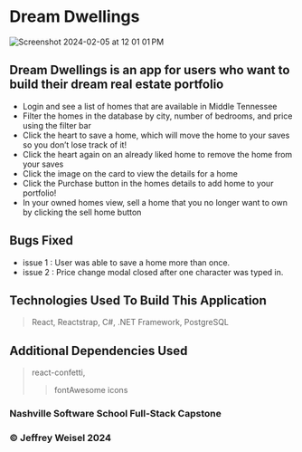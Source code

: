 
# Dream Dwellings

<img width="auto" alt="Screenshot 2024-02-05 at 12 01 01 PM" src="https://github.com/jeffreyweisel/DreamDwellings/assets/51765188/a90dcdcd-31e7-432a-ae4c-3745ad0bac8a">

## Dream Dwellings is an app for users who want to build their dream real estate portfolio 
- Login and see a list of homes that are available in Middle Tennessee
- Filter the homes in the database by city, number of bedrooms, and price using the filter bar
- Click the heart to save a home, which will move the home to your saves so you don’t lose track of it!
- Click the heart again on an already liked home to remove the home from your saves
- Click the image on the card to view the details for a home
- Click the Purchase button in the homes details to add home to your portfolio!
- In your owned homes view, sell a home that you no longer want to own by clicking the sell home button



## Bugs Fixed
- issue 1 : User was able to save a home more than once. 
- issue 2 : Price change modal closed after one character was typed in. 

## Technologies Used To Build This Application
> React,
> Reactstrap,
> C#,
> .NET Framework,
> PostgreSQL

## Additional Dependencies Used
> react-confetti,
> >fontAwesome icons

### Nashville Software School Full-Stack Capstone

### &copy; Jeffrey Weisel 2024
